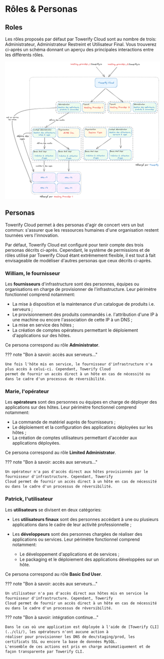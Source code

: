 # Rôles & Personas

## Roles

Les rôles proposés par défaut par Towerify Cloud sont au nombre de trois: Administrateur, Administrateur Restreint et
Utilisateur Final. Vous trouverez ci-après un schéma donnant un aperçu des principales interactions entre les différents
rôles.

![Paramétrage](../img/towerify-cloud-architecture-des-roles.png)

## Personas

Towerify Cloud permet à des personas d'agir de concert vers un but commun: s'assurer que les ressources humaines
d'une organisation restent tournées vers l'innovation.

Par défaut, Towerify Cloud est configuré pour tenir compte des trois personas décrits ci-après. Cependant, le système
de permissions et de rôles utilisé par Towerify Cloud étant extrêmement flexible, il est tout à fait envisageable de
modéliser d'autres personas que ceux décrits ci-après.

### William, le fournisseur

Les __fournisseurs__ d'infrastructure sont des personnes, équipes ou organisations en charge de provisionner de
l'infrastructure. Leur périmètre fonctionnel comprend notamment:

- La mise à disposition et la maintenance d'un catalogue de produits i.e. serveurs ;
- Le provisionnement des produits commandés i.e. l'attribution d'une IP à une machine ou encore l'association de cette
  IP à un DNS ;
- La mise en service des hôtes ;
- La création de comptes opérateurs permettant le déploiement d'applications sur des hôtes.

Ce persona correspond au rôle __Administrator__.

??? note "Bon à savoir: accès aux serveurs..."

    Une fois l'hôte mis en service, le fournisseur d'infrastructure n'a plus accès à celui-ci. Cependant, Towerify Cloud
    permet de fournir un accès direct à un hôte en cas de nécessité ou dans le cadre d'un processus de réversibilité.

### Marie, l'opérateur

Les __opérateurs__ sont des personnes ou équipes en charge de déployer des applications sur des hôtes. Leur périmètre
fonctionnel comprend notamment:

- La commande de matériel auprès de fournisseurs ;
- Le déploiement et la configuration des applications déployées sur les hôtes ;
- La création de comptes utilisateurs permettant d'accéder aux applications déployées.

Ce persona correspond au rôle __Limited Administrator__.

??? note "Bon à savoir: accès aux serveurs..."

    Un opérateur n'a pas d'accès direct aux hôtes provisionnés par le fournisseur d'infrastructure. Cependant, Towerify 
    Cloud permet de fournir un accès direct à un hôte en cas de nécessité ou dans le cadre d'un processus de réversibilité.

### Patrick, l'utilisateur

Les __utilisateurs__ se divisent en deux catégories:

- Les __utilisateurs finaux__ sont des personnes accédant à une ou plusieurs applications dans le cadre de leur activité
  professionnelle ;
- Les __développeurs__ sont des personnes chargées de réaliser des applications ou services. Leur périmètre
  fonctionnel comprend notamment:

    - Le développement d'applications et de services ;
    - Le packaging et le déploiement des applications développées sur un hôte.

Ce persona correspond au rôle __Basic End User__.

??? note "Bon à savoir: accès aux serveurs..."

    Un utilisateur n'a pas d'accès direct aux hôtes mis en service le fournisseur d'infrastructure. Cependant, Towerify 
    Cloud permet de fournir un accès direct à un hôte en cas de nécessité ou dans le cadre d'un processus de réversibilité.

??? note "Bon à savoir: intégration continue..."

    Dans le cas où une application est déployée à l'aide de [Towerify CLI](../cli/), les opérateurs n'ont aucune action à 
    réaliser pour provisionner les DNS de dev/staging/prod, les certificats SSL ou encore la base de données MySQL. 
    L'ensemble de ces actions est pris en charge automatiquement et de façon transparente par Towerify CLI.

